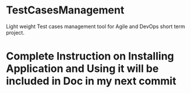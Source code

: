# TestCasesManagement
Light weight Test cases management tool for Agile and DevOps short term project.

# Complete Instruction on Installing Application and Using it will be included in Doc in my next commit
